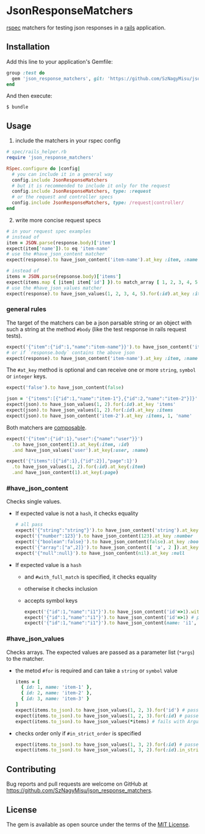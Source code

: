 # JsonResponseMatchers

[rspec](https://relishapp.com/rspec) matchers for testing json responses in a [rails](https://rubyonrails.org/) application.

## Installation

Add this line to your application's Gemfile:

```ruby
group :test do
  gem 'json_response_matchers', git: 'https://github.com/SzNagyMisu/json_response_matchers.git'
end
```

And then execute:

    $ bundle

## Usage

1. include the matchers in your rspec config

  ```ruby
  # spec/rails_helper.rb
  require 'json_response_matchers'

  RSpec.configure do |config|
    # you can include it in a general way
    config.include JsonResponseMatchers
    # but it is recommended to include it only for the request
    config.include JsonResponseMatchers, type: :request
    # or the request and controller specs
    config.include JsonResponseMatchers, type: /request|controller/
  end
  ```

2. write more concise request specs

  ```ruby
  # in your request spec examples
  # instead of
  item = JSON.parse(response.body)['item']
  expect(item['name']).to eq 'item-name'
  # use the #have_json_content matcher
  expect(response).to have_json_content('item-name').at_key :item, :name

  # instead of
  items = JSON.parse(repsonse.body)['items']
  expect(items.map { |item| item['id'] }).to match_array [ 1, 2, 3, 4, 5 ]
  # use the #have_json_values matcher
  expect(response).to have_json_values(1, 2, 3, 4, 5).for(:id).at_key :items
  ```

### general rules

The target of the matchers can be a json parsable string or an object with such a string at the method `#body` (like the test response in rails request tests).

```ruby
expect('{"item":{"id":1,"name":"item-name"}}').to have_json_content('item-name').at_key :item, :name
# or if `response.body` contains the above json
expect(response).to have_json_content('item-name').at_key :item, :name
```

The `#at_key` method is optional and can receive one or more `string`, `symbol` or `integer` keys.

```ruby
expect('false').to have_json_content(false)

json = '{"items":[{"id":1,"name":"item-1"},{"id":2,"name":"item-2"}]}'
expect(json).to have_json_values(1, 2).for(:id).at_key 'items'
expect(json).to have_json_values(1, 2).for(:id).at_key :items
expect(json).to have_json_content('item-2').at_key :items, 1, 'name'
```

Both matchers are [composable](https://relishapp.com/rspec/rspec-expectations/docs/composing-matchers).

```ruby
expect('{"item":{"id":1},"user":{"name":"user"}}')
  .to have_json_content(1).at_key(:item, :id)
  .and have_json_values('user').at_key(:user, :name)

expect('{"items":[{"id":1},{"id":2}],"page":1}')
  .to have_json_values(1, 2).for(:id).at_key(:item)
  .and have_json_content(1).at_key(:page)
```

### #have_json_content

Checks single values.

* If expected value is not a `hash`, it checks equality

  ```ruby
  # all pass
  expect('{"string":"string"}').to have_json_content('string').at_key :string
  expect('{"number":123}').to have_json_content(123).at_key :number
  expect('{"boolean":false}').to have_json_content(false).at_key :boolean
  expect('{"array":["a",2]}').to have_json_content([ 'a', 2 ]).at_key :array
  expect('{"null":null}').to have_json_content(nil).at_key :null
  ```

* If expected value is a `hash`
  * and `#with_full_match` is specified, it checks equality
  * otherwise it checks inclusion
  * accepts symbol keys

    ```ruby
    expect('{"id":1,"name":"i1"}').to have_json_content('id'=>1).with_full_match # fails
    expect('{"id":1,"name":"i1"}').to have_json_content('id'=>1) # passes
    expect('{"id":1,"name":"i1"}').to have_json_content(name: 'i1', id: 1).with_full_match # passes
    ```


### #have_json_values

Checks arrays. The expected values are passed as a parameter list (`*args`) to the matcher.

* the metod `#for` is required and can take a `string` or `symbol` value

  ```ruby
  items = [
    { id: 1, name: 'item-1' },
    { id: 2, name: 'item-2' },
    { id: 3, name: 'item-3' }
  ]
  expect(items.to_json).to have_json_values(1, 2, 3).for('id') # passes
  expect(items.to_json).to have_json_values(1, 2, 3).for(:id) # passes
  expect(items.to_json).to have_json_values(*items) # fails with ArgumentError
  ```

* checks order only if `#in_strict_order` is specified

  ```ruby
  expect(items.to_json).to have_json_values(1, 3, 2).for(:id) # passes
  expect(items.to_json).to have_json_values(1, 3, 2).for(:id).in_strict_order # fails
  ```

## Contributing

Bug reports and pull requests are welcome on GitHub at https://github.com/SzNagyMisu/json_response_matchers.

## License

The gem is available as open source under the terms of the [MIT License](https://opensource.org/licenses/MIT).
